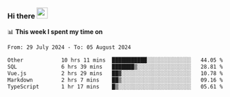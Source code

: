 ### Hi there <a href="https://www.gautamkrishnar.com/"><img src="https://media.giphy.com/media/hvRJCLFzcasrR4ia7z/giphy.gif" width="25px"></a>

📊 **This week I spent my time on**

<!--START_SECTION:waka-->

```txt
From: 29 July 2024 - To: 05 August 2024

Other            10 hrs 11 mins  ███████████░░░░░░░░░░░░░░   44.05 %
SQL              6 hrs 39 mins   ███████▒░░░░░░░░░░░░░░░░░   28.81 %
Vue.js           2 hrs 29 mins   ██▓░░░░░░░░░░░░░░░░░░░░░░   10.78 %
Markdown         2 hrs 7 mins    ██▒░░░░░░░░░░░░░░░░░░░░░░   09.16 %
TypeScript       1 hr 17 mins    █▒░░░░░░░░░░░░░░░░░░░░░░░   05.61 %
```

<!--END_SECTION:waka-->
